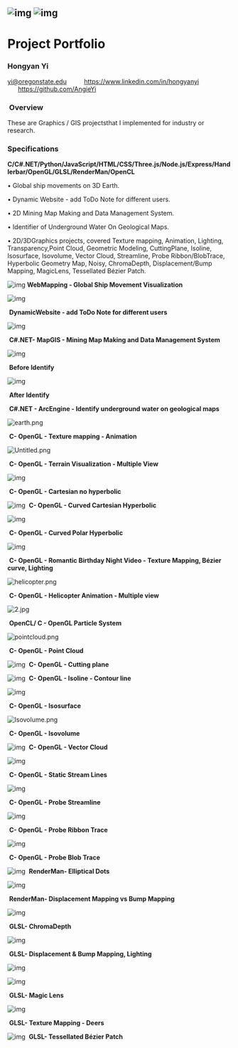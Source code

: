 ## ![img](/img/clip_image002.gif) ![img](/img/clip_image004.jpg)

# Project Portfolio 

### **Hongyan Yi**

yi@oregonstate.edu           https://www.linkedin.com/in/hongyanyi        https://github.com/AngieYi 

###  Overview

These are Graphics / GIS projectsthat I implemented for industry or research.

### Specifications

**C/C#.NET/Python/JavaScript/HTML/CSS/Three.js/Node.js/Express/Handlerbar/OpenGL/GLSL/RenderMan/OpenCL**

• Global ship movements on 3D Earth.

• Dynamic Website - add ToDo Note for different users.

• 2D Mining Map Making and Data Management System.

• Identifier of Underground Water On Geological Maps.

• 2D/3DGraphics projects, covered Texture mapping, Animation, Lighting, Transparency,Point Cloud, Geometric Modeling, CuttingPlane, Isoline, Isosurface, Isovolume, Vector Cloud, Streamline, Probe Ribbon/BlobTrace, Hyperbolic Geometry Map, Noisy, ChromaDepth, Displacement/Bump Mapping, MagicLens, Tessellated Bézier Patch.





![img](/img/clip_image006.jpg)
                                          **WebMapping - Global Ship Movement Visualization**
                                          
                                          
                                          
                                         
                                         
![img](/img/clip_image008.jpg)

​						                               **DynamicWebsite - add ToDo Note for different users**





![img](/img/clip_image010.jpg)

​                                          **C#.NET- MapGIS - Mining Map Making and Data Management System**





![img](/img/clip_image012.jpg)

​                                          **Before Identify**

![img](/img/clip_image014.jpg)

​                                          **After Identify**

​                                          **C#.NET - ArcEngine - Identify underground water on geological maps**





![earth.png](/img/clip_image016.gif)

​                                          **C- OpenGL - Texture mapping - Animation**





![Untitled.png](/img/clip_image018.jpg)

​                                          **C- OpenGL - Terrain Visualization - Multiple View**





![img](/img/clip_image020.jpg)

​                                          **C- OpenGL - Cartesian no hyperbolic**





![img](/img/clip_image022.jpg)
​                                          **C- OpenGL - Curved Cartesian Hyperbolic**





![img](/img/clip_image024.jpg)

​                                          **C- OpenGL - Curved Polar Hyperbolic**





![img](/img/clip_image026.jpg)

​			**C- OpenGL - Romantic Birthday Night Video - Texture Mapping, Bézier curve, Lighting**





![helicopter.png](/img/clip_image028.jpg)

​						**C- OpenGL - Helicopter Animation - Multiple view**





![2.jpg](/img/clip_image030.jpg)

​						**OpenCL/ C - OpenGL Particle System**





![pointcloud.png](/img/clip_image032.jpg)

​							**C- OpenGL - Point Cloud**





![img](/img/clip_image034.jpg)
​							**C- OpenGL - Cutting plane**





![img](/img/clip_image036.jpg)
​							**C- OpenGL - Isoline - Contour line**





![img](/img/clip_image038.jpg)

​							**C- OpenGL - Isosurface**





![Isovolume.png](/img/clip_image040.jpg)

​							**C- OpenGL - Isovolume**





![img](/img/clip_image042.jpg)
​							**C- OpenGL - Vector Cloud**





![img](/img/clip_image044.jpg)

​							**C- OpenGL - Static Stream Lines**





![img](/img/clip_image046.jpg)

​							**C- OpenGL - Probe Streamline**





![img](/img/clip_image048.jpg)

​							**C- OpenGL - Probe Ribbon Trace**





![img](/img/clip_image050.jpg)

​							**C- OpenGL - Probe Blob Trace**





![img](/img/clip_image052.jpg)
​							**RenderMan- Elliptical Dots**





![img](/img/clip_image054.jpg)

​							**RenderMan- Displacement Mapping vs Bump Mapping**





![img](/img/clip_image056.jpg)

​                                                                      **GLSL- ChromaDepth**




![img](/img/clip_image058.jpg)

​							**GLSL- Displacement & Bump Mapping, Lighting**




![img](/img/clip_image060.jpg)


![img](/img/clip_image062.jpg)

​                                                                       		**GLSL- Magic Lens**





![img](/img/clip_image064.jpg)

​                                                	 		 **GLSL- Texture Mapping - Deers**





![img](/img/clip_image066.jpg)
​                                                                    	**GLSL- Tessellated Bézier Patch**
